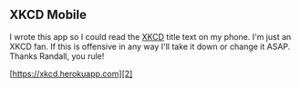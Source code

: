 
## XKCD Mobile

I wrote this app so I could read the [XKCD][1] title text on my phone. I'm just an XKCD fan. If this is offensive in any way I'll take it down or change it ASAP. Thanks Randall, you rule!

[https://xkcd.herokuapp.com][2]

[1]: https://xkcd.com
[2]: https://xkcd.herokuapp.com
